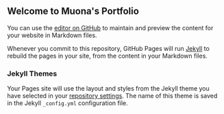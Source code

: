 ## Welcome to Muona's Portfolio

You can use the [editor on GitHub](https://github.com/MGMals/WebsitesPortfolio/edit/gh-pages/index.md) to maintain and preview the content for your website in Markdown files.

Whenever you commit to this repository, GitHub Pages will run [Jekyll](https://jekyllrb.com/) to rebuild the pages in your site, from the content in your Markdown files.


### Jekyll Themes

Your Pages site will use the layout and styles from the Jekyll theme you have selected in your [repository settings](https://github.com/MGMals/WebsitesPortfolio/settings/pages). The name of this theme is saved in the Jekyll `_config.yml` configuration file.

